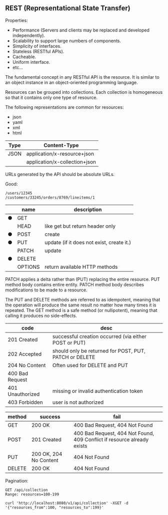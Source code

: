 REST (Representational State Transfer)
-

Properties:
* Performance (Servers and clients may be replaced and developed independently).
* Scalability to support large numbers of components.
* Simplicity of interfaces.
* Stateless (RESTful APIs).
* Cacheable.
* Uniform interface.
* etc...

The fundamental concept in any RESTful API is the resource.
It is similar to an object instance in an object-oriented programming language.

Resources can be grouped into collections.
Each collection is homogeneous so that it contains only one type of resource.

The following representations are common for resources:
* json
* yaml
* xml
* html

| Type | Content-Type                  |
|------|-------------------------------|
| JSON | application/x-resource+json   |
|      | application/x-collection+json |

URLs generated by the API should be absolute URLs.

Good:
````
/users/12345
/customers/33245/orders/8769/lineitems/1
````

|   | name     | description                               |
|---|----------|-------------------------------------------|
| ● | GET      |                                           |
|   | HEAD     | like get but return header only           |
| ● | POST     | create                                    |
| ● | PUT      | update (if it does not exist, create it.) |
|   | PATCH    | update                                    |
| ● | DELETE   |                                           |
|   | OPTIONS  | return available HTTP methods             |

PATCH applies a delta rather than (PUT) replacing the entire resource.
PUT method body contains entire entity.
PATCH method body describes modifications to be made to a resource.

The PUT and DELETE methods are referred to as idempotent,
meaning that the operation will produce the same result no matter how many times it is repeated.
The GET method is a safe method (or nullipotent), meaning that calling it produces no side-effects.

| code             | desc                                                   |
|------------------|--------------------------------------------------------|
| 201 Created      | successful creation occurred (via either POST or PUT)  |
| 202 Accepted     | should only be returned for POST, PUT, PATCH or DELETE |
| 204 No Content   | Often used for DELETE and PUT                          |
| 400 Bad Request  |                                                        |
| 401 Unauthorized | missing or invalid authentication token                |
| 403 Forbidden    | user is not authorized                                 |

| method | success                | fail                                                                    |
|--------|------------------------|-------------------------------------------------------------------------|
| GET    | 200 OK                 | 400 Bad Request, 404 Not Found                                          |
| POST   | 201 Created            | 400 Bad Request, 404 Not Found, 409 Conflict if resource already exists |
| PUT    | 200 OK, 204 No Content | 404 Not Found                                                           |
| DELETE | 200 OK                 | 404 Not Found                                                           |

Pagination:
````
GET /api/collection
Range: resources=100-199

curl 'http://localhost:8080/v1/api/collection' -XGET -d '{"resources_from":100, "resources_to":199}'
````
